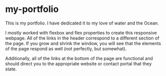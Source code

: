 # my-portfolio
This is my portfolio. I have dedicated it to my love of water and the Ocean.

I mostly worked with flexbox and flex properties to create this responsive webpage. All of the links in the header correspond to a different section of the page. If you grow and shrink the window, you will see that the elements of the page respond as well (not perfectly, but somewhat).

Additionally, all of the links at the bottom of the page are functional and should direct you to the appropriate website or contact portal that they state.

